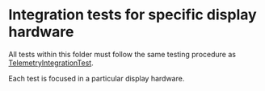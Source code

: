 # Integration tests for specific display hardware

All tests within this folder must follow
the same testing procedure as
[TelemetryIntegrationTest](.././IntegrationTests/TelemetryIntegrationTest/README.md).

Each test is focused in a particular display hardware.
